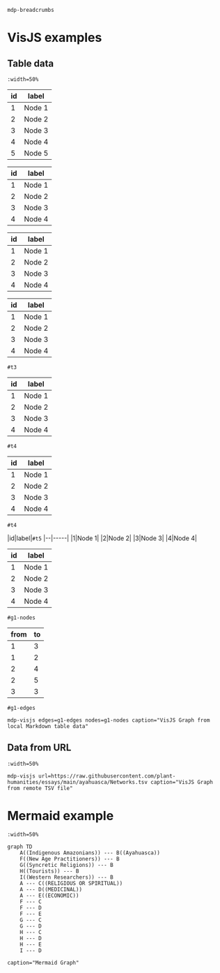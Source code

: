`mdp-breadcrumbs`

# VisJS examples

## Table data
`:width=50%`

|id|label|
|--|-----|
|1|Node 1|
|2|Node 2|
|3|Node 3|
|4|Node 4|
|5|Node 5|

|id|label|
|--|-----|
|1|Node 1|
|2|Node 2|
|3|Node 3|
|4|Node 4|`#t1`

|id|label|
|--|-----|
|1|Node 1|
|2|Node 2|
|3|Node 3|
|4|Node 4|  `#t2`

|id|label|
|--|-----|
|1|Node 1|
|2|Node 2|
|3|Node 3|
|4|Node 4|
`#t3`

|id|label|
|--|-----|
|1|Node 1|
|2|Node 2|
|3|Node 3|
|4|Node 4|  
`#t4`

|id|label|
|--|-----|
|1|Node 1|
|2|Node 2|
|3|Node 3|
|4|Node 4|

`#t4`

|id|label|`#t5`
|--|-----|
|1|Node 1|
|2|Node 2|
|3|Node 3|
|4|Node 4|

|id|label|
|--|-----|
|1|Node 1|
|2|Node 2|
|3|Node 3|
|4|Node 4|
`#g1-nodes`

|from|to|
|----|--|
|1|3|
|1|2|
|2|4|
|2|5|
|3|3|
`#g1-edges`

`mdp-visjs edges=g1-edges nodes=g1-nodes caption="VisJS Graph from local Markdown table data"`

## Data from URL
`:width=50%`

`mdp-visjs url=https://raw.githubusercontent.com/plant-humanities/essays/main/ayahuasca/Networks.tsv caption="VisJS Graph from remote TSV file"`


# Mermaid example
`:width=50%`

```mermaid
graph TD
    A((Indigenous Amazonians)) --- B((Ayahuasca))
    F((New Age Practitioners)) --- B
    G((Syncretic Religions)) --- B
    H((Tourists)) --- B
    I((Western Researchers)) --- B
    A --- C((RELIGIOUS OR SPIRITUAL))
    A --- D((MEDICINAL))
    A --- E((ECONOMIC))
    F --- C
    F --- D
    F --- E
    G --- C
    G --- D
    H --- C
    H --- D
    H --- E
    I --- D
```
`caption="Mermaid Graph"`
